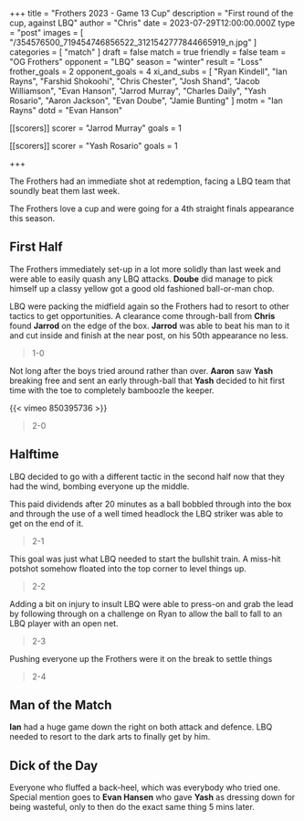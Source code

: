 +++
title = "Frothers 2023 - Game 13 Cup"
description = "First round of the cup, against LBQ"
author = "Chris"
date = 2023-07-29T12:00:00.000Z
type = "post"
images = [ "/354576500_719454746856522_3121542777844665919_n.jpg" ]
categories = [ "match" ]
draft = false
match = true
friendly = false
team = "OG Frothers"
opponent = "LBQ"
season = "winter"
result = "Loss"
frother_goals = 2
opponent_goals = 4
xi_and_subs = [
  "Ryan Kindell",
  "Ian Rayns",
  "Farshid Shokoohi",
  "Chris Chester",
  "Josh Shand",
  "Jacob Williamson",
  "Evan Hanson",
  "Jarrod Murray",
  "Charles Daily",
  "Yash Rosario",
  "Aaron Jackson",
  "Evan Doube",
  "Jamie Bunting"
]
motm = "Ian Rayns"
dotd = "Evan Hanson"

[[scorers]]
scorer = "Jarrod Murray"
goals = 1

[[scorers]]
scorer = "Yash Rosario"
goals = 1

+++

The Frothers had an immediate shot at redemption, facing a LBQ team that soundly beat them last week.

The Frothers love a cup and were going for a 4th straight finals appearance this season.

## First Half

The Frothers immediately set-up in a lot more solidly than last week and were able to easily quash any LBQ attacks. **Doube** did manage to pick himself up a classy yellow got a good old fashioned ball-or-man chop.

LBQ were packing the midfield again so the Frothers had to resort to other tactics to get opportunities. A clearance come through-ball from **Chris** found **Jarrod** on the edge of the box. **Jarrod** was able to beat his man to it and cut inside and finish at the near post, on his 50th appearance no less.

> 1-0

Not long after the boys tried around rather than over. **Aaron** saw **Yash** breaking free and sent an early through-ball that **Yash** decided to hit first time with the toe to completely bamboozle the keeper.

{{< vimeo 850395736 >}}

> 2-0

## Halftime

LBQ decided to go with a different tactic in the second half now that they had the wind, bombing everyone up the middle.

This paid dividends after 20 minutes as a ball bobbled through into the box and through the use of a well timed headlock the LBQ striker was able to get on the end of it.

> 2-1

This goal was just what LBQ needed to start the bullshit train. A miss-hit potshot somehow floated into the top corner to level things up.

> 2-2

Adding a bit on injury to insult LBQ were able to press-on and grab the lead by following through on a challenge on Ryan to allow the ball to fall to an LBQ player with an open net.

> 2-3

Pushing everyone up the Frothers were it on the break to settle things

> 2-4

## Man of the Match

**Ian** had a huge game down the right on both attack and defence. LBQ needed to resort to the dark arts to finally get by him.

## Dick of the Day

Everyone who fluffed a back-heel, which was everybody who tried one. Special mention goes to **Evan Hansen** who gave **Yash** as dressing down for being wasteful, only to then do the exact same thing 5 mins later.
